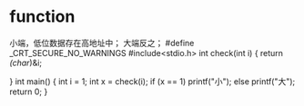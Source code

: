 # function
小端，低位数据存在高地址中；
大端反之；
#define _CRT_SECURE_NO_WARNINGS
#include<stdio.h>
int check(int i)
{
	return *(char*)&i;

}
int main()
{
	int i = 1;
	int x = check(i);
	if (x == 1)
		printf("小");
	else
		printf("大");
	return 0;
}



